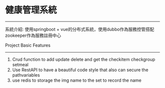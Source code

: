 # 健康管理系統
-----------------------------------------------------------------------------------
系統介紹: 使用springboot + vue的分布式系統，使用dubbo作為服務控管搭配zookeeper作為服務註冊中心



Project Basic Features
__________________________

1.  Crud function to add update delete and get the checkitem checkgroup setmeal
2.  Use RestAPI to have a beautiful code style that also can secure the pathvariables
3.  use redis to storage the img name to the set to record the name  
